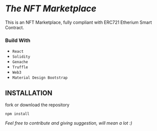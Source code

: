 # _The NFT Marketplace_

This is an NFT Marketplace, fully compliant with ERC721 Etherium Smart Contract.

### Build With

- `React`
- `Solidity`
- `Genache`
- `Truffle`
- `Web3`
- `Material Design Bootstrap`

## INSTALLATION

fork or download the repository

```npm
npm install
```

_Feel free to contribute and giving suggestion, will mean a lot :)_
